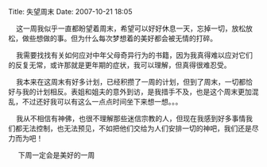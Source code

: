 Title: 失望周末
Date: 2007-10-21 18:05

<p> </p> 
<p>&nbsp;&nbsp;&nbsp; 这一周我似乎一直都盼望着周末，希望可以好好休息一天，忘掉一切，放松放松，做些想做的事。但为什么每次梦想着的美好都会被无情的打碎。</p> 
<p>&nbsp;&nbsp;&nbsp; 我需要找找有关如何应对中年父母奇异行为的书籍，因为我真得难以应对它们的反复无常，或许那就是更年期的症状，我可以理解，但真得很难忍受。</p> 
<p>&nbsp;&nbsp;&nbsp; 我本来在这周末有好多计划，已经积攒了一周的计划，但到了周末，一切都恰好与我的计划相反。表姐和姐夫的意外到访，是我措手不及，也是这个周末更加混乱，不过还好我可以有这么一点点时间坐下来想一想。。。</p> 
<p>&nbsp;&nbsp;&nbsp; 我从不相信有神佛，也很不理解那些迷信宗教的人，但现在我感到好多事情我们都无法控制，也无法预见，不如把他们交给为人们安排一切的神吧，我们还是尽力而为吧！&nbsp;&nbsp;&nbsp;</p> 
<p>&nbsp;&nbsp;&nbsp;&nbsp; 下周一定会是美好的一周</p>
